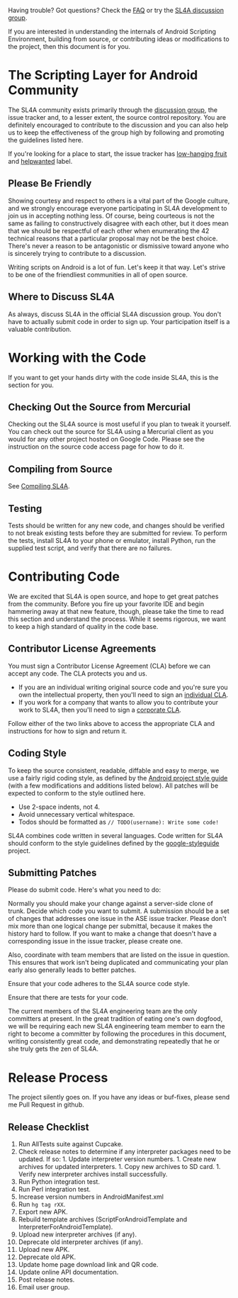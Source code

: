 Having trouble? Got questions? Check the [FAQ](FAQ.md) or try the
[SL4A discussion group](http://groups.google.com/group/android-scripting).

If you are interested in understanding the internals of Android Scripting
Environment, building from source, or contributing ideas or modifications to the
project, then this document is for you.

# The Scripting Layer for Android Community #

The SL4A community exists primarily through the
[discussion group](http://groups.google.com/group/android-scripting),
the issue tracker and,
to a lesser extent, the source control repository. You are definitely encouraged
to contribute to the discussion and you can also help us to keep the
effectiveness of the group high by following and promoting the guidelines listed
here.

If you're looking for a place to start, the issue tracker has
[low-hanging fruit](../../../label/LowHangingFruit)
and
[helpwanted](../../../labels/help%20wanted)
label.

## Please Be Friendly ##

Showing courtesy and respect to others is a vital part of the Google culture,
and we strongly encourage everyone participating in SL4A development to join us
in accepting nothing less. Of course, being courteous is not the same as failing
to constructively disagree with each other, but it does mean that we should be
respectful of each other when enumerating the 42 technical reasons that a
particular proposal may not be the best choice. There's never a reason to be
antagonistic or dismissive toward anyone who is sincerely trying to contribute
to a discussion.

Writing scripts on Android is a lot of fun. Let's keep it that way. Let's strive
to be one of the friendliest communities in all of open source.

## Where to Discuss SL4A ##

As always, discuss SL4A in the official SL4A discussion group. You don't have to
actually submit code in order to sign up. Your participation itself is a
valuable contribution.

# Working with the Code #

If you want to get your hands dirty with the code inside SL4A, this is the
section for you.

## Checking Out the Source from Mercurial ##

Checking out the SL4A source is most useful if you plan to tweak it yourself.
You can check out the source for SL4A using a Mercurial client as you would for
any other project hosted on Google Code. Please see the instruction on the
source code access page for how to do it.

## Compiling from Source ##

See [Compiling SL4A](CompilingASE.md).

## Testing ##

Tests should be written for any new code, and changes should be verified to not
break existing tests before they are submitted for review. To perform the tests,
install SL4A to your phone or emulator, install Python, run the supplied test
script, and verify that there are no failures.

# Contributing Code #

We are excited that SL4A is open source, and hope to get great patches from the
community. Before you fire up your favorite IDE and begin hammering away at that
new feature, though, please take the time to read this section and understand
the process. While it seems rigorous, we want to keep a high standard of quality
in the code base.

## Contributor License Agreements ##

You must sign a Contributor License Agreement (CLA) before we can accept any
code. The CLA protects you and us.

  * If you are an individual writing original source code and you're sure you
    own the intellectual property, then you'll need to sign an
    [individual CLA](http://code.google.com/legal/individual-cla-v1.0.html).
  * If you work for a company that wants to allow you to contribute your work to
    SL4A, then you'll need to sign a
    [corporate CLA](http://code.google.com/legal/corporate-cla-v1.0.html).

Follow either of the two links above to access the appropriate CLA and
instructions for how to sign and return it.

## Coding Style ##

To keep the source consistent, readable, diffable and easy to merge, we use a
fairly rigid coding style, as defined by the
[Android project style guide](http://source.android.com/source/code-style.html)
(with a few
modifications and additions listed below). All patches will be expected to
conform to the style outlined here.

  * Use 2-space indents, not 4.
  * Avoid unnecessary vertical whitespace.
  * Todos should be formatted as ` // TODO(username): Write some code! `

SL4A combines code written in several languages. Code written for SL4A should
conform to the style guidelines defined by the
[google-styleguide](http://code.google.com/p/google-styleguide/) project.

## Submitting Patches ##

Please do submit code. Here's what you need to do:

Normally you should make your change against a server-side clone of trunk.
Decide which code you want to submit. A submission should be a set of changes
that addresses one issue in the ASE issue tracker. Please don't mix more than
one logical change per submittal, because it makes the history hard to follow.
If you want to make a change that doesn't have a corresponding issue in the
issue tracker, please create one.

Also, coordinate with team members that are listed on the issue in question.
This ensures that work isn't being duplicated and communicating your plan early
also generally leads to better patches.

Ensure that your code adheres to the SL4A source code style.

Ensure that there are tests for your code.

The current members of the SL4A engineering team are the only committers at
present. In the great tradition of eating one's own dogfood, we will be
requiring each new SL4A engineering team member to earn the right to become a
committer by following the procedures in this document, writing consistently
great code, and demonstrating repeatedly that he or she truly gets the zen of
SL4A.

# Release Process #

The project silently goes on.
If you have any ideas or buf-fixes, please send me Pull Request in github.

## Release Checklist ##

  1. Run AllTests suite against Cupcake.
  1. Check release notes to determine if any interpreter packages need to be updated. If so:
    1. Update interpreter version numbers.
    1. Create new archives for updated interpreters.
    1. Copy new archives to SD card.
    1. Verify new interpreter archives install successfully.
  1. Run Python integration test.
  1. Run Perl integration test.
  1. Increase version numbers in AndroidManifest.xml
  1. Run `hg tag rXX`.
  1. Export new APK.
  1. Rebuild template archives (ScriptForAndroidTemplate and InterpreterForAndroidTemplate).
  1. Upload new interpreter archives (if any).
  1. Deprecate old interpreter archives (if any).
  1. Upload new APK.
  1. Deprecate old APK.
  1. Update home page download link and QR code.
  1. Update online API documentation.
  1. Post release notes.
  1. Email user group.

<!---
 vi: ft=markdown:et:fdm=marker
 -->
